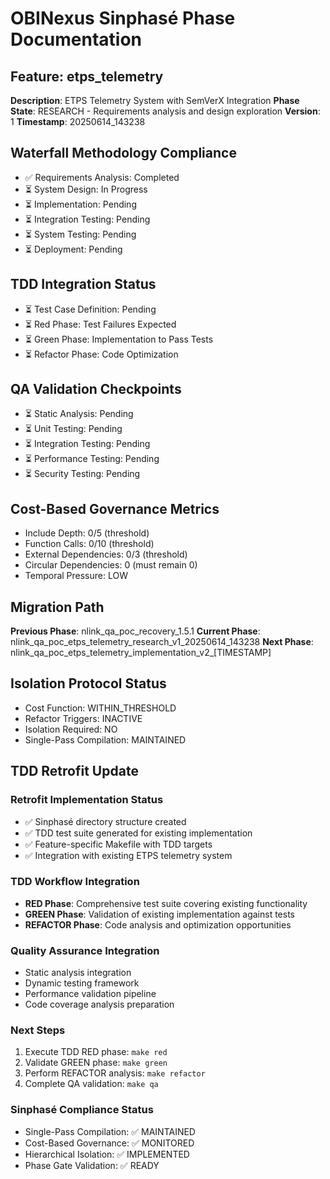 # OBINexus Sinphasé Phase Documentation

## Feature: etps_telemetry
**Description**: ETPS Telemetry System with SemVerX Integration
**Phase State**: RESEARCH - Requirements analysis and design exploration
**Version**: 1
**Timestamp**: 20250614_143238

## Waterfall Methodology Compliance
- ✅ Requirements Analysis: Completed
- ⏳ System Design: In Progress
- ⏳ Implementation: Pending
- ⏳ Integration Testing: Pending
- ⏳ System Testing: Pending
- ⏳ Deployment: Pending

## TDD Integration Status
- ⏳ Test Case Definition: Pending
- ⏳ Red Phase: Test Failures Expected
- ⏳ Green Phase: Implementation to Pass Tests
- ⏳ Refactor Phase: Code Optimization

## QA Validation Checkpoints
- ⏳ Static Analysis: Pending
- ⏳ Unit Testing: Pending
- ⏳ Integration Testing: Pending
- ⏳ Performance Testing: Pending
- ⏳ Security Testing: Pending

## Cost-Based Governance Metrics
- Include Depth: 0/5 (threshold)
- Function Calls: 0/10 (threshold)
- External Dependencies: 0/3 (threshold)
- Circular Dependencies: 0 (must remain 0)
- Temporal Pressure: LOW

## Migration Path
**Previous Phase**: nlink_qa_poc_recovery_1.5.1
**Current Phase**: nlink_qa_poc_etps_telemetry_research_v1_20250614_143238
**Next Phase**: nlink_qa_poc_etps_telemetry_implementation_v2_[TIMESTAMP]

## Isolation Protocol Status
- Cost Function: WITHIN_THRESHOLD
- Refactor Triggers: INACTIVE
- Isolation Required: NO
- Single-Pass Compilation: MAINTAINED

## TDD Retrofit Update

### Retrofit Implementation Status
- ✅ Sinphasé directory structure created
- ✅ TDD test suite generated for existing implementation
- ✅ Feature-specific Makefile with TDD targets
- ✅ Integration with existing ETPS telemetry system

### TDD Workflow Integration
- **RED Phase**: Comprehensive test suite covering existing functionality
- **GREEN Phase**: Validation of existing implementation against tests
- **REFACTOR Phase**: Code analysis and optimization opportunities

### Quality Assurance Integration
- Static analysis integration
- Dynamic testing framework
- Performance validation pipeline
- Code coverage analysis preparation

### Next Steps
1. Execute TDD RED phase: `make red`
2. Validate GREEN phase: `make green`
3. Perform REFACTOR analysis: `make refactor`
4. Complete QA validation: `make qa`

### Sinphasé Compliance Status
- Single-Pass Compilation: ✅ MAINTAINED
- Cost-Based Governance: ✅ MONITORED
- Hierarchical Isolation: ✅ IMPLEMENTED
- Phase Gate Validation: ✅ READY
